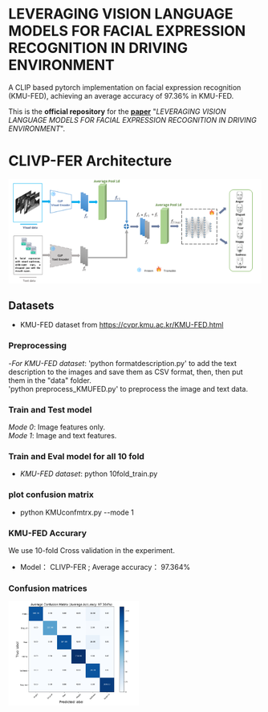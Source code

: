 # LEVERAGING VISION LANGUAGE MODELS FOR FACIAL EXPRESSION RECOGNITION IN DRIVING ENVIRONMENT
A CLIP based pytorch implementation on facial expression recognition (KMU-FED), achieving an average accuracy of 97.36%  in KMU-FED.

This is the **official repository** for the [**paper**](https://arxiv.org/abs/) "*LEVERAGING VISION LANGUAGE MODELS FOR FACIAL EXPRESSION RECOGNITION IN DRIVING ENVIRONMENT*".

# CLIVP-FER Architecture
![figures/CLIParcht.png](figures/CLIParcht.png)

## Datasets ##
- KMU-FED dataset from https://cvpr.kmu.ac.kr/KMU-FED.html

### Preprocessing ###
-*For KMU-FED dataset*: 'python formatdescription.py' to add the text description to the images and save them as CSV format, then, then put them in the "data" folder. <Br/>
'python preprocess_KMUFED.py' to preprocess the image and text data. <Br/>

### Train and Test model ###
*Mode 0*: Image features only.<Br/>
*Mode 1*: Image and text features.

### Train and Eval model for all 10 fold ###
- *KMU-FED dataset*: python 10fold_train.py

### plot confusion matrix ###
- python KMUconfmtrx.py --mode 1

###  KMU-FED Accurary     ###
We use 10-fold Cross validation in the experiment.
- Model：    CLIVP-FER ;       Average accuracy：  97.364%  <Br/>

### Confusion matrices ###

<div style="display: flex; justify-content: flex-start;">
  <img width=260 src="figures/both.png"/>
</div>


